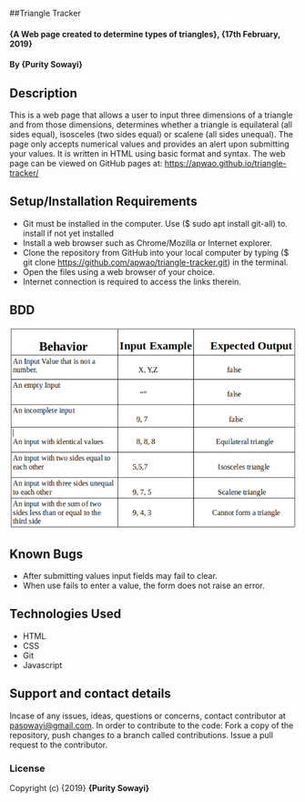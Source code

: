 ##Triangle Tracker
#### {A Web page created to determine types of triangles}, {17th February, 2019}
#### By **{Purity Sowayi}**
## Description
This is a web page that allows a user to input three dimensions of a triangle and from those dimensions, determines whether a triangle is equilateral (all sides equal), isosceles (two sides equal) or scalene (all sides unequal). The page only accepts numerical values and provides an alert upon submitting your values. It is written in HTML using basic format and syntax.
The web page can be viewed on GitHub pages at: https://apwao.github.io/triangle-tracker/
## Setup/Installation Requirements
* Git must be installed in the computer. Use ($ sudo apt install git-all) to. install if not yet installed
* Install a web browser such as Chrome/Mozilla or Internet explorer.
* Clone the repository from GitHub into your local computer by typing ($ git clone https://github.com/apwao/triangle-tracker.git) in the terminal.
* Open the files using a web browser of your choice.
* Internet connection is required to access the links therein.
## BDD
![](images/bdd.png)
## Known Bugs
* After submitting values input fields may fail to clear.
* When use fails to enter a value, the form does not raise an error.
## Technologies Used
* HTML
* CSS
* Git
* Javascript
## Support and contact details
Incase of any issues, ideas, questions or concerns, contact contributor at pasowayi@gmail.com.
In order to contribute to the code: Fork a copy of the repository, push changes to a branch called contributions. Issue a pull request to the contributor.
### License
Copyright (c) {2019} **{Purity Sowayi}**
